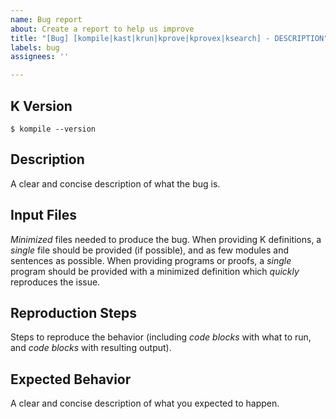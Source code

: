 ```yaml
---
name: Bug report
about: Create a report to help us improve
title: "[Bug] [kompile|kast|krun|kprove|kprovex|ksearch] - DESCRIPTION"
labels: bug
assignees: ''

---
```


K Version
---------

```
$ kompile --version
```

Description
-----------

A clear and concise description of what the bug is.

Input Files
-----------

*Minimized* files needed to produce the bug.
When providing K definitions, a _single_ file should be provided (if possible), and as few modules and sentences as possible.
When providing programs or proofs, a _single_ program should be provided with a minimized definition which _quickly_ reproduces the issue.

Reproduction Steps
------------------

Steps to reproduce the behavior (including _code blocks_ with what to run, and _code blocks_ with resulting output).

Expected Behavior
-----------------

A clear and concise description of what you expected to happen.

